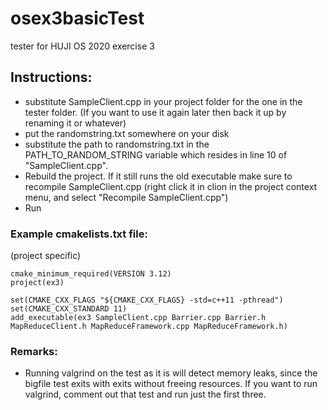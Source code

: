# osex3basicTest
tester for HUJI OS 2020 exercise 3
## Instructions:
- substitute SampleClient.cpp in your project folder for the one in the tester folder. (If you want to use it again later then back it up by renaming it or whatever)
- put the randomstring.txt somewhere on your disk
- substitute the path to randomstring.txt in the PATH_TO_RANDOM_STRING variable which resides in line 10 of "SampleClient.cpp".
- Rebuild the project. If it still runs the old executable make sure to recompile SampleClient.cpp (right click it in clion in the project context menu, and select "Recompile SampleClient.cpp")
- Run


### Example cmakelists.txt file:

(project specific)
```
cmake_minimum_required(VERSION 3.12)
project(ex3)

set(CMAKE_CXX_FLAGS "${CMAKE_CXX_FLAGS} -std=c++11 -pthread")
set(CMAKE_CXX_STANDARD 11)
add_executable(ex3 SampleClient.cpp Barrier.cpp Barrier.h MapReduceClient.h MapReduceFramework.cpp MapReduceFramework.h)
```
### Remarks:
- Running valgrind on the test as it is will detect memory leaks, since the bigfile test exits with exits without freeing resources. If you want to run valgrind, comment out that test and run just the first three.
